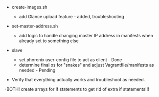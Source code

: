 - create-images.sh
  - add Glance upload feature - added, troubleshooting

- set-master-address.sh
  - add logic to handle changing master IP address in manifests when already set to something else
  
- slave
  - set phoronix user-config file to act as client - Done
  - determine final os for "snakes" and adjust Vagrantfile/manifests as needed - Pending
  
- Verify that everything actually works and troubleshoot as needed.

-BOTH!
  create arrays for if statements to get rid of extra if statements!!!